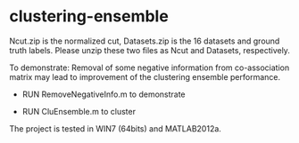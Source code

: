 # clustering-ensemble

Ncut.zip is the normalized cut, Datasets.zip is the 16 datasets and ground truth labels. Please unzip these two files as Ncut and Datasets, respectively.

To demonstrate: Removal of some negative information from co-association matrix may lead to improvement of the clustering ensemble performance.

- RUN RemoveNegativeInfo.m to demonstrate

- RUN CluEnsemble.m to cluster

The project is tested in WIN7 (64bits) and MATLAB2012a.
